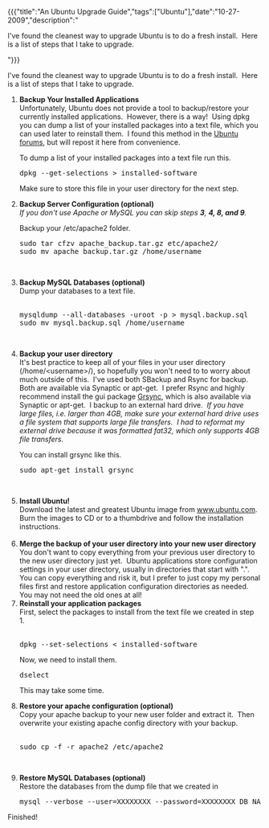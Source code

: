 {{{"title":"An Ubuntu Upgrade Guide","tags":["Ubuntu"],"date":"10-27-2009","description":"<p>I've found the cleanest way to upgrade Ubuntu is to do a fresh install.&#160; Here   is a list of steps that I take to upgrade.</p>"}}}

<p>I've found the cleanest way to upgrade Ubuntu is to do a fresh install.&#160; Here   is a list of steps that I take to upgrade.</p>
<ol>
<li> <strong>Backup Your Installed Applications<br /></strong>Unfortunately, Ubuntu does       not provide a tool to backup/restore your currently installed applications.&#160;       However, there is a way!&#160; Using dpkg you can dump a list of your installed       packages into a text file, which you can used later to reinstall them.&#160; I       found this method in the <a href="http://ubuntuforums.org/showthread.php?t=261366" target="_blank">Ubuntu forums</a>, but will repost it here from convenience.
<p> To dump a list of your installed packages into a text file run this. </p>
<pre><span>dpkg --get-selections &#62; installed-software<br /></span></pre><p>Make sure to store this file in your user directory for the next step.</p>
</li>
<li> <strong>Backup Server Configuration (optional)</strong> <em><br /> If you don't use Apache or MySQL you can skip steps <strong>3</strong>, <strong>4,       8, and 9</strong>.</em>
<p> Backup your /etc/apache2 folder. </p>
<pre>sudo tar cfzv apache_backup.tar.gz etc/apache2/
sudo mv apache_backup.tar.gz /home/username</pre><p>&#160;</p>
</li>
<li> <strong>Backup MySQL Databases (optional)</strong><br /> Dump your databases to a text file.<br /> <br />
<pre>mysqldump --all-databases -uroot -p &#62; mysql.backup.sql
sudo mv mysql.backup.sql /home/username</pre><p>&#160;</p>
</li>
<li> <strong>Backup your user directory</strong><br /> It's best practice to keep all of your files in your user directory       (/home/&#60;username&#62;/), so hopefully you won't need to to worry about much       outside of this.&#160; I've used both SBackup and Rsync for backup.&#160; Both are       available via Synaptic or apt-get.&#160; I prefer Rsync and highly recommend       install the gui package <a href="http://en.wikipedia.org/wiki/Grsync" target="_blank">Grsync</a>, which is also available via Synaptic or apt-get.&#160; I       backup to an external hard drive.&#160; <em>If you have large files, i.e. larger       than 4GB, make sure your external hard drive uses a file system that supports large       file transfers.&#160; I had to reformat my external drive because it was formatted       fat32, which only supports 4GB file transfers.
<p></p></em>You can install grsync like this. 
<pre><span>sudo apt-get install grsync </span><br /></pre><p>&#160;</p>
</li>
<li><strong>Install Ubuntu!<br /></strong>Download the latest and greatest Ubuntu     image from <a href="http://www.ubuntu.com" target="_blank">www.ubuntu.com</a>.&#160;     Burn the images to CD or to a thumbdrive and follow the installation     instructions.<br /> <strong>&#160;</strong></li>
<li><strong>Merge the backup of your user directory into your new user     directory<br /></strong>You don't want to copy everything from your previous user     directory to the new user directory just yet.&#160; Ubuntu applications store     configuration settings in your user directory, usually in directories that start with     ".".&#160; You can copy everything and risk it, but I prefer to just copy my personal     files first and restore application configuration directories as needed.&#160; You     may not need the old ones at all!
</li>
<li> <strong>Reinstall your application packages<br /></strong>First, select the       packages to install from the text file we created in step 1.<br /> <br />
<pre><span>dpkg --set-selections &#60; installed-software</span></pre><p> Now, we need to install them. </p>
<pre><span>dselect</span></pre><p>This may take some time.</p>
</li>
<li> <strong>Restore your apache configuration (optional)</strong><br /> Copy your apache backup to your new user folder and extract it.&#160; Then       overwrite your existing apache config directory with your backup.<br /> <br />
<pre><span>sudo cp -f -r apache2 /etc/apache2</span><br /></pre><p>&#160;</p>
</li>
<li>
<p><strong>Restore MySQL Databases (optional)</strong><br /> Restore the databases from the dump file that we created in</p>
<pre><span>mysql --verbose --user=XXXXXXXX --password=XXXXXXXX DB_NAME &#60; /PATH/TO/DUMPFILE.SQL</span></pre></li>
</ol>
<p>Finished!&#160;</p>
<p>&#160;</p>